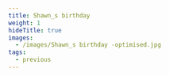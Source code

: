 ```yaml
---
title: Shawn_s birthday
weight: 1
hideTitle: true
images:
  - /images/Shawn_s birthday -optimised.jpg
tags:
  - previous
---
```

